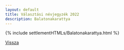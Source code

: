 ```yaml
---
layout: default
title: Választási névjegyzék 2022
description: Balatonakarattya
---
```


{% include settlementHTMLs/Balatonakarattya.html %}

[Vissza](../)